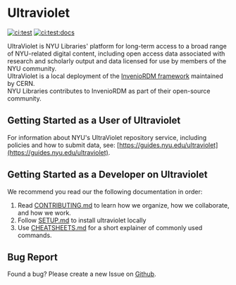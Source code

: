 # Ultraviolet 

[![ci:test](https://github.com/nyudlts/ultraviolet/workflows/ci:test/badge.svg)](https://github.com/nyudlts/ultraviolet/actions)
[![ci:test:docs](https://github.com/nyudlts/ultraviolet/workflows/ci:test:docs/badge.svg)](https://nyudlts.github.io/ultraviolet/)

UltraViolet is NYU Libraries' platform for long-term access to a broad range of NYU-related digital content, including open access data associated with research and scholarly output and data licensed for use by members of the NYU community.  
UltraViolet is a local deployment of the [InvenioRDM framework](https://inveniordm.docs.cern.ch/) maintained by CERN.  
NYU Libraries contributes to InvenioRDM as part of their open-source community.

## Getting Started as a User of Ultraviolet

For information about NYU's UltraViolet repository service, including policies and how to submit data, see: [https://guides.nyu.edu/ultraviolet](https://guides.nyu.edu/ultraviolet).  

## Getting Started as a Developer on Ultraviolet

We recommend you read our the following documentation in order:
1. Read [CONTRIBUTING.md](docs/CONTRIBUTE.md) to learn how we organize, how we collaborate, and how we work.
2. Follow [SETUP.md](docs/SETUP.md) to install ultraviolet locally
3. Use [CHEATSHEETS.md](docs/CHEATSHEETS.md) for a short explainer of commonly used commands.

## Bug Report

Found a bug? Please create a new Issue on [Github](https://github.com/nyudlts/ultraviolet/issues).